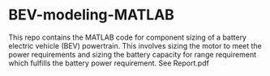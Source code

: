 # BEV-modeling-MATLAB
This repo contains the MATLAB code for component sizing of a battery electric vehicle (BEV) powertrain. This involves sizing the motor to meet the power requirements and sizing the battery capacity for range requirement which fulfills the battery power requirement. See Report.pdf 

